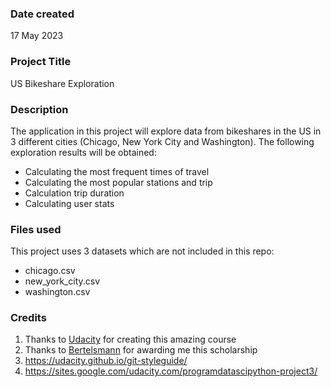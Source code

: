 ### Date created
17 May 2023

### Project Title
US Bikeshare Exploration

### Description
The application in this project will explore data from bikeshares in the US in 3 different cities (Chicago, New York City and Washington). The following exploration results will be obtained:
- Calculating the most frequent times of travel
- Calculating the most popular stations and trip
- Calculation trip duration
- Calculating user stats

### Files used
This project uses 3 datasets which are not included in this repo:
- chicago.csv
- new_york_city.csv
- washington.csv

### Credits
1. Thanks to [Udacity](https://www.udacity.com/) for creating this amazing course
1. Thanks to [Bertelsmann](https://www.bertelsmann.com/news-and-media/specials/50000-scholarships/#st-1) for awarding me this scholarship
1. https://udacity.github.io/git-styleguide/
1. https://sites.google.com/udacity.com/programdatascipython-project3/
